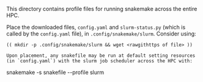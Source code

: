 This directory contains profile files for running snakemake across the entire HPC.

Place the downloaded files, `config.yaml` and `slurm-status.py` (which is called by the `config.yaml` file), in `.config/snakemake/slurm`. Consider using:
```
(( mkdir -p .config/snakemake/slurm && wget <rawgithttps of file> ))

Upon placement, any snakefile may be run at default setting resources (in `config.yaml`) with the slurm job scheduler across the HPC with:
```
snakemake -s snakefile --profile slurm
```
